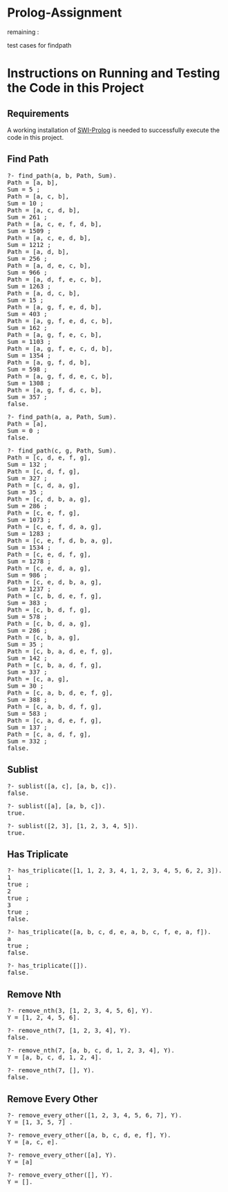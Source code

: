 # Prolog-Assignment

remaining : 

test cases for
  findpath
  
<h1> Instructions on Running and Testing the Code in this Project </h1>

<h2> Requirements </h2>

A working installation of <a href="https://www.swi-prolog.org/">SWI-Prolog</a> is needed to successfully execute the code in this project. 

<h2> Find Path </h2>

<pre>
?- find_path(a, b, Path, Sum).
Path = [a, b],
Sum = 5 ;
Path = [a, c, b],
Sum = 10 ;
Path = [a, c, d, b],
Sum = 261 ;
Path = [a, c, e, f, d, b],
Sum = 1509 ;
Path = [a, c, e, d, b],
Sum = 1212 ;
Path = [a, d, b],
Sum = 256 ;
Path = [a, d, e, c, b],
Sum = 966 ;
Path = [a, d, f, e, c, b],
Sum = 1263 ;
Path = [a, d, c, b],
Sum = 15 ;
Path = [a, g, f, e, d, b],
Sum = 403 ;
Path = [a, g, f, e, d, c, b],
Sum = 162 ;
Path = [a, g, f, e, c, b],
Sum = 1103 ;
Path = [a, g, f, e, c, d, b],
Sum = 1354 ;
Path = [a, g, f, d, b],
Sum = 598 ;
Path = [a, g, f, d, e, c, b],
Sum = 1308 ;
Path = [a, g, f, d, c, b],
Sum = 357 ;
false.
</pre>

<pre>
?- find_path(a, a, Path, Sum).
Path = [a],
Sum = 0 ;
false.
</pre>

<pre>
?- find_path(c, g, Path, Sum).
Path = [c, d, e, f, g],
Sum = 132 ;
Path = [c, d, f, g],
Sum = 327 ;
Path = [c, d, a, g],
Sum = 35 ;
Path = [c, d, b, a, g],
Sum = 286 ;
Path = [c, e, f, g],
Sum = 1073 ;
Path = [c, e, f, d, a, g],
Sum = 1283 ;
Path = [c, e, f, d, b, a, g],
Sum = 1534 ;
Path = [c, e, d, f, g],
Sum = 1278 ;
Path = [c, e, d, a, g],
Sum = 986 ;
Path = [c, e, d, b, a, g],
Sum = 1237 ;
Path = [c, b, d, e, f, g],
Sum = 383 ;
Path = [c, b, d, f, g],
Sum = 578 ;
Path = [c, b, d, a, g],
Sum = 286 ;
Path = [c, b, a, g],
Sum = 35 ;
Path = [c, b, a, d, e, f, g],
Sum = 142 ;
Path = [c, b, a, d, f, g],
Sum = 337 ;
Path = [c, a, g],
Sum = 30 ;
Path = [c, a, b, d, e, f, g],
Sum = 388 ;
Path = [c, a, b, d, f, g],
Sum = 583 ;
Path = [c, a, d, e, f, g],
Sum = 137 ;
Path = [c, a, d, f, g],
Sum = 332 ;
false.
</pre>


<h2> Sublist </h2>
<pre>
?- sublist([a, c], [a, b, c]).
false.
</pre>

<pre>
?- sublist([a], [a, b, c]).
true.
</pre>

<pre>
?- sublist([2, 3], [1, 2, 3, 4, 5]).
true.
</pre>

<h2> Has Triplicate </h2>
<pre>
?- has_triplicate([1, 1, 2, 3, 4, 1, 2, 3, 4, 5, 6, 2, 3]).
1
true ;
2
true ;
3
true ;
false.
</pre>

<pre>
?- has_triplicate([a, b, c, d, e, a, b, c, f, e, a, f]).
a
true ;
false.
</pre>

<pre>
?- has_triplicate([]).
false.
</pre>

<h2> Remove Nth </h2>
<pre>
?- remove_nth(3, [1, 2, 3, 4, 5, 6], Y).
Y = [1, 2, 4, 5, 6].
</pre>

<pre>
?- remove_nth(7, [1, 2, 3, 4], Y).
false.
</pre>

<pre>
?- remove_nth(7, [a, b, c, d, 1, 2, 3, 4], Y).
Y = [a, b, c, d, 1, 2, 4].
</pre>

<pre>
?- remove_nth(7, [], Y).
false.
</pre>

<h2> Remove Every Other </h2>

<pre>
?- remove_every_other([1, 2, 3, 4, 5, 6, 7], Y).
Y = [1, 3, 5, 7] .
</pre>

<pre>
?- remove_every_other([a, b, c, d, e, f], Y).
Y = [a, c, e].
</pre>

<pre>
?- remove_every_other([a], Y).
Y = [a]
</pre>

<pre>
?- remove_every_other([], Y).
Y = [].
</pre>
